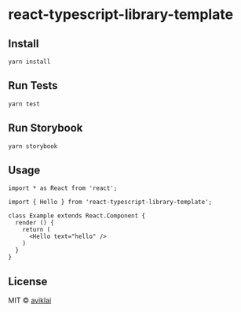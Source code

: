 # react-typescript-library-template

## Install
```
yarn install
```

## Run Tests
```
yarn test
```

## Run Storybook
```
yarn storybook
```

## Usage

```tsx
import * as React from 'react';

import { Hello } from 'react-typescript-library-template';

class Example extends React.Component {
  render () {
    return (
      <Hello text="hello" />
    )
  }
}
```

## License

MIT © [aviklai](https://github.com/aviklai)
